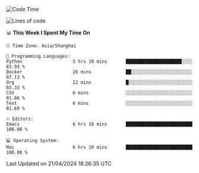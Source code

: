 <!--START_SECTION:waka-->
![Code Time](http://img.shields.io/badge/Code%20Time-1%2C909%20hrs-blue)

![Lines of code](https://img.shields.io/badge/From%20Hello%20World%20I%27ve%20Written-305.9%20thousand%20lines%20of%20code-blue)

📊 **This Week I Spent My Time On** 

```text
🕑︎ Time Zone: Asia/Shanghai

💬 Programming Languages: 
Python                   5 hrs 10 mins       █████████████████████░░░░   83.93 % 
Docker                   26 mins             ██░░░░░░░░░░░░░░░░░░░░░░░   07.13 % 
Org                      12 mins             █░░░░░░░░░░░░░░░░░░░░░░░░   03.33 % 
CSV                      6 mins              ░░░░░░░░░░░░░░░░░░░░░░░░░   01.86 % 
Text                     6 mins              ░░░░░░░░░░░░░░░░░░░░░░░░░   01.69 % 

🔥 Editors: 
Emacs                    6 hrs 10 mins       █████████████████████████   100.00 % 

💻 Operating System: 
Mac                      6 hrs 10 mins       █████████████████████████   100.00 % 
```


 Last Updated on 21/04/2024 18:26:35 UTC
<!--END_SECTION:waka-->
